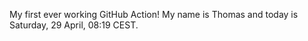 My first ever working GitHub Action!
My name is Thomas and today is Saturday, 29 April, 08:19 CEST. 
